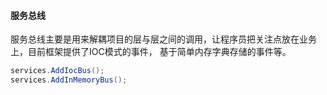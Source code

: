 #### 服务总线
服务总线主要是用来解耦项目的层与层之间的调用，让程序员把关注点放在业务上，目前框架提供了IOC模式的事件，
基于简单内存字典存储的事件等。
```c#
services.AddIocBus();
services.AddInMemoryBus();
```
